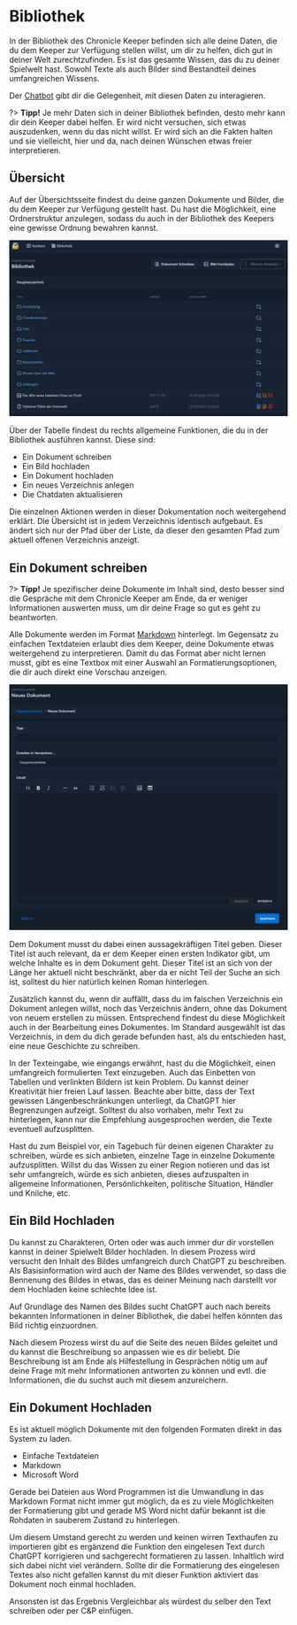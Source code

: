 # Bibliothek

In der Bibliothek des Chronicle Keeper befinden sich alle deine Daten, die du dem Keeper zur Verfügung stellen willst,
um dir zu helfen, dich gut in deiner Welt zurechtzufinden. Es ist das gesamte Wissen, das du zu deiner Spielwelt hast.
Sowohl Texte als auch Bilder sind Bestandteil deines umfangreichen Wissens.

Der [Chatbot](chatbot) gibt dir die Gelegenheit, mit diesen Daten zu interagieren.

?> **Tipp!** Je mehr Daten sich in deiner Bibliothek befinden, desto mehr kann dir dein Keeper dabei helfen. Er wird
nicht versuchen, sich etwas auszudenken, wenn du das nicht willst. Er wird sich an die Fakten halten und sie vielleicht,
hier und da, nach deinen Wünschen etwas freier interpretieren.

## Übersicht

Auf der Übersichtsseite findest du deine ganzen Dokumente und Bilder, die du dem Keeper zur Verfügung gestellt hast. Du
hast die Möglichkeit, eine Ordnerstruktur anzulegen, sodass du auch in der Bibliothek des Keepers eine gewisse Ordnung
bewahren kannst.

![Übersicht Screenshot](_media/library/main_overview.png)

Über der Tabelle findest du rechts allgemeine Funktionen, die du in der Bibliothek ausführen kannst. Diese sind:

- Ein Dokument schreiben
- Ein Bild hochladen
- Ein Dokument hochladen
- Ein neues Verzeichnis anlegen
- Die Chatdaten aktualisieren

Die einzelnen Aktionen werden in dieser Dokumentation noch weitergehend erklärt. Die Übersicht ist in jedem Verzeichnis
identisch aufgebaut. Es ändert sich nur der Pfad über der Liste, da dieser den gesamten Pfad zum aktuell offenen
Verzeichnis anzeigt.

## Ein Dokument schreiben

?> **Tipp!** Je spezifischer deine Dokumente im Inhalt sind, desto besser sind die Gespräche mit dem Chronicle Keeper
am Ende, da er weniger Informationen auswerten muss, um dir deine Frage so gut es geht zu beantworten.

Alle Dokumente werden im Format [Markdown](https://de.wikipedia.org/wiki/Markdown) hinterlegt. Im Gegensatz zu einfachen
Textdateien erlaubt dies dem Keeper, deine Dokumente etwas weitergehend zu interpretieren. Damit du das Format aber nicht
lernen musst, gibt es eine Textbox mit einer Auswahl an Formatierungsoptionen, die dir auch direkt eine Vorschau anzeigen.

![Dokument Schreiben Screenshot](_media/library/document_create.png)

Dem Dokument musst du dabei einen aussagekräftigen Titel geben. Dieser Titel ist auch relevant, da er dem Keeper einen
ersten Indikator gibt, um welche Inhalte es in dem Dokument geht. Dieser Titel ist an sich von der Länge her aktuell nicht beschränkt, aber da er nicht Teil der Suche an sich ist, solltest du hier natürlich keinen Roman hinterlegen.

Zusätzlich kannst du, wenn dir auffällt, dass du im falschen Verzeichnis ein Dokument anlegen willst, noch das Verzeichnis
ändern, ohne das Dokument von neuem erstellen zu müssen. Entsprechend findest du diese Möglichkeit auch in der Bearbeitung
eines Dokumentes. Im Standard ausgewählt ist das Verzeichnis, in dem du dich gerade befunden hast, als du entschieden
hast, eine neue Geschichte zu schreiben.

In der Texteingabe, wie eingangs erwähnt, hast du die Möglichkeit, einen umfangreich formulierten Text einzugeben. Auch
das Einbetten von Tabellen und verlinkten Bildern ist kein Problem. Du kannst deiner Kreativität hier freien Lauf lassen.
Beachte aber bitte, dass der Text gewissen Längenbeschränkungen unterliegt, da ChatGPT hier Begrenzungen aufzeigt.
Solltest du also vorhaben, mehr Text zu hinterlegen, kann nur die Empfehlung ausgesprochen werden, die Texte eventuell
aufzusplitten.

Hast du zum Beispiel vor, ein Tagebuch für deinen eigenen Charakter zu schreiben, würde es sich anbieten, einzelne Tage
in einzelne Dokumente aufzusplitten. Willst du das Wissen zu einer Region notieren und das ist sehr umfangreich, würde
es sich anbieten, dieses aufzuspalten in allgemeine Informationen, Persönlichkeiten, politische Situation, Händler und
Knilche, etc.

## Ein Bild Hochladen

Du kannst zu Charakteren, Orten oder was auch immer dur dir vorstellen kannst in deiner Spielwelt Bilder hochladen. In diesem Prozess wird versucht den Inhalt des Bildes umfangreich durch ChatGPT zu beschreiben. Als Basisinformation wird auch der Name des Bildes verwendet, so dass die Bennenung des Bildes in etwas, das es deiner Meinung nach darstellt vor dem Hochladen keine schlechte Idee ist.

Auf Grundlage des Namen des Bildes sucht ChatGPT auch nach bereits bekannten Informationen in deiner Bibliothek, die dabei helfen könnten das Bild richtig einzuordnen. 

Nach diesem Prozess wirst du auf die Seite des neuen Bildes geleitet und du kannst die Beschreibung so anpassen wie es dir beliebt. Die Beschreibung ist am Ende als Hilfestellung in Gesprächen nötig um auf deine Frage mit mehr Informationen antworten zu können und evtl. die Informationen, die du  suchst auch mit diesem anzureichern. 

## Ein Dokument Hochladen

Es ist aktuell möglich Dokumente mit den folgenden Formaten direkt in das System zu laden.

- Einfache Textdateien
- Markdown
- Microsoft Word

Gerade bei Dateien aus Word Programmen ist die Umwandlung in das Markdown Format nicht immer gut möglich, da es zu viele Möglichkeiten der Formatierung gibt und gerade MS Word nicht dafür bekannt ist die Rohdaten in sauberem Zustand zu hinterlegen. 

Um diesem Umstand gerecht zu werden und keinen wirren Texthaufen zu importieren gibt es ergänzend die Funktion den eingelesen Text durch ChatGPT korrigieren und sachgerecht formatieren zu lassen. Inhaltlich wird sich dabei nicht viel verändern. Sollte dir die Formatierung des eingelesen Textes also nicht gefallen kannst du mit dieser Funktion aktiviert das Dokument noch einmal hochladen.

Ansonsten ist das Ergebnis Vergleichbar als würdest du selber den Text schreiben oder per C&P einfügen.

 